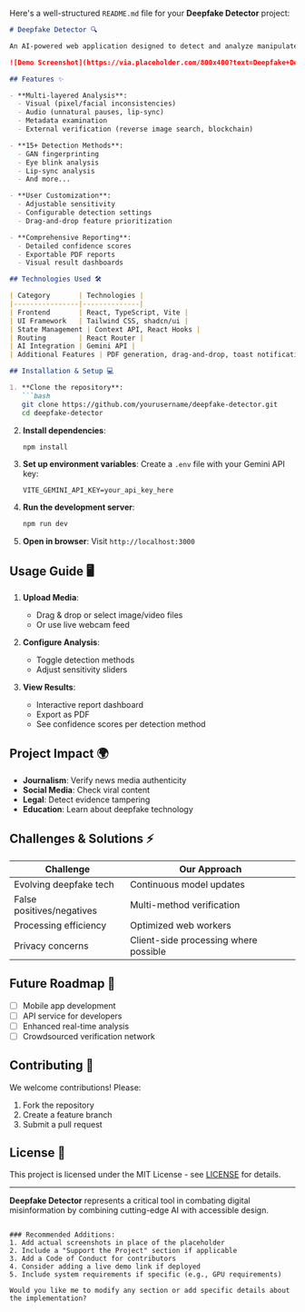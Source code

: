 Here's a well-structured `README.md` file for your **Deepfake Detector** project:

```markdown
# Deepfake Detector 🔍

An AI-powered web application designed to detect and analyze manipulated media (deepfakes) in images, videos, and live camera feeds.

![Demo Screenshot](https://via.placeholder.com/800x400?text=Deepfake+Detector+Demo) *(Replace with actual screenshot)*

## Features ✨

- **Multi-layered Analysis**:
  - Visual (pixel/facial inconsistencies)
  - Audio (unnatural pauses, lip-sync)
  - Metadata examination
  - External verification (reverse image search, blockchain)

- **15+ Detection Methods**:
  - GAN fingerprinting
  - Eye blink analysis
  - Lip-sync analysis
  - And more...

- **User Customization**:
  - Adjustable sensitivity
  - Configurable detection settings
  - Drag-and-drop feature prioritization

- **Comprehensive Reporting**:
  - Detailed confidence scores
  - Exportable PDF reports
  - Visual result dashboards

## Technologies Used 🛠️

| Category       | Technologies |
|----------------|--------------|
| Frontend       | React, TypeScript, Vite |
| UI Framework   | Tailwind CSS, shadcn/ui |
| State Management | Context API, React Hooks |
| Routing        | React Router |
| AI Integration | Gemini API |
| Additional Features | PDF generation, drag-and-drop, toast notifications |

## Installation & Setup 💻

1. **Clone the repository**:
   ```bash
   git clone https://github.com/yourusername/deepfake-detector.git
   cd deepfake-detector
   ```

2. **Install dependencies**:
   ```bash
   npm install
   ```

3. **Set up environment variables**:
   Create a `.env` file with your Gemini API key:
   ```
   VITE_GEMINI_API_KEY=your_api_key_here
   ```

4. **Run the development server**:
   ```bash
   npm run dev
   ```

5. **Open in browser**:
   Visit `http://localhost:3000`

## Usage Guide 🖥️

1. **Upload Media**:
   - Drag & drop or select image/video files
   - Or use live webcam feed

2. **Configure Analysis**:
   - Toggle detection methods
   - Adjust sensitivity sliders

3. **View Results**:
   - Interactive report dashboard
   - Export as PDF
   - See confidence scores per detection method

## Project Impact 🌍

- **Journalism**: Verify news media authenticity
- **Social Media**: Check viral content
- **Legal**: Detect evidence tampering
- **Education**: Learn about deepfake technology

## Challenges & Solutions ⚡

| Challenge | Our Approach |
|-----------|--------------|
| Evolving deepfake tech | Continuous model updates |
| False positives/negatives | Multi-method verification |
| Processing efficiency | Optimized web workers |
| Privacy concerns | Client-side processing where possible |

## Future Roadmap 🚀

- [ ] Mobile app development
- [ ] API service for developers
- [ ] Enhanced real-time analysis
- [ ] Crowdsourced verification network

## Contributing 🤝

We welcome contributions! Please:
1. Fork the repository
2. Create a feature branch
3. Submit a pull request

## License 📄

This project is licensed under the MIT License - see [LICENSE](LICENSE) for details.

---

**Deepfake Detector** represents a critical tool in combating digital misinformation by combining cutting-edge AI with accessible design.
```

### Recommended Additions:
1. Add actual screenshots in place of the placeholder
2. Include a "Support the Project" section if applicable
3. Add a Code of Conduct for contributors
4. Consider adding a live demo link if deployed
5. Include system requirements if specific (e.g., GPU requirements)

Would you like me to modify any section or add specific details about the implementation?

